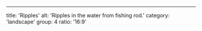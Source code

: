 ---
title: 'Ripples'
alt: 'Ripples in the water from fishing rod.'
category: 'landscape'
group: 4
ratio: '16:9'